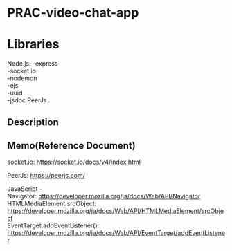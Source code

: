 # PRAC-video-chat-app  
# Libraries
Node.js:
 -express  
 -socket.io  
 -nodemon  
 -ejs  
 -uuid  
 -jsdoc
PeerJs 

## Description  

## Memo(Reference Document)  
socket.io: https://socket.io/docs/v4/index.html  
  
PeerJs: https://peerjs.com/  
  
JavaScript -  
Navigator: https://developer.mozilla.org/ja/docs/Web/API/Navigator  
HTMLMedia​Element​.src​Object: https://developer.mozilla.org/ja/docs/Web/API/HTMLMediaElement/srcObject  
EventTarget.addEventListener(): https://developer.mozilla.org/ja/docs/Web/API/EventTarget/addEventListener  